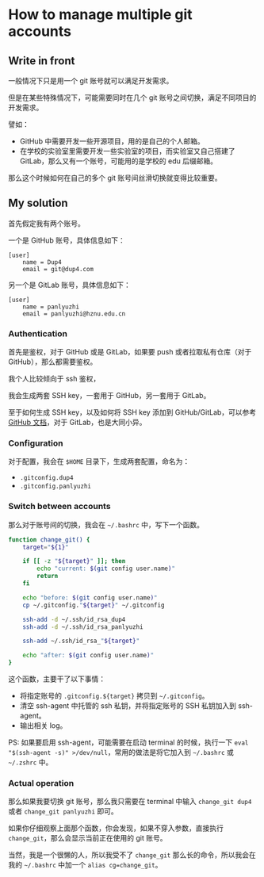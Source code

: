 # How to manage multiple git accounts

## Write in front

一般情况下只是用一个 git 账号就可以满足开发需求。

但是在某些特殊情况下，可能需要同时在几个 git 账号之间切换，满足不同项目的开发需求。

譬如：

* GitHub 中需要开发一些开源项目，用的是自己的个人邮箱。
* 在学校的实验室里需要开发一些实验室的项目，而实验室又自己搭建了 GitLab，那么又有一个账号，可能用的是学校的 edu 后缀邮箱。

那么这个时候如何在自己的多个 git 账号间丝滑切换就变得比较重要。

## My solution

首先假定我有两个账号。

一个是 GitHub 账号，具体信息如下：

```plain title=".gitconfig.dup4"
[user]
	name = Dup4
	email = git@dup4.com
```

另一个是 GitLab 账号，具体信息如下：

```plain title=".gitconfig.panlyuzhi"
[user]
	name = panlyuzhi
	email = panlyuzhi@hznu.edu.cn
```

### Authentication

首先是鉴权，对于 GitHub 或是 GitLab，如果要 push 或者拉取私有仓库（对于 GitHub），那么都需要鉴权。

我个人比较倾向于 ssh 鉴权，

我会生成两套 SSH key，一套用于 GitHub，另一套用于 GitLab。

至于如何生成 SSH key，以及如何将 SSH key 添加到 GitHub/GitLab，可以参考 [GitHub 文档](https://docs.github.com/en/authentication/connecting-to-github-with-ssh/generating-a-new-ssh-key-and-adding-it-to-the-ssh-agent)，对于 GitLab，也是大同小异。

### Configuration

对于配置，我会在 `$HOME` 目录下，生成两套配置，命名为：

* `.gitconfig.dup4`
* `.gitconfig.panlyuzhi`

### Switch between accounts

那么对于账号间的切换，我会在 `~/.bashrc` 中，写下一个函数。

```bash
function change_git() {
    target="${1}"

    if [[ -z "${target}" ]]; then
        echo "current: $(git config user.name)"
        return
    fi

    echo "before: $(git config user.name)"
    cp ~/.gitconfig."${target}" ~/.gitconfig

    ssh-add -d ~/.ssh/id_rsa_dup4
    ssh-add -d ~/.ssh/id_rsa_panlyuzhi

    ssh-add ~/.ssh/id_rsa_"${target}"

    echo "after: $(git config user.name)"
}
```

这个函数，主要干了以下事情：

* 将指定账号的 `.gitconfig.${target}` 拷贝到 `~/.gitconfig`。
* 清空 ssh-agent 中托管的 ssh 私钥，并将指定账号的 SSH 私钥加入到 ssh-agent。
* 输出相关 log。

PS: 如果要启用 ssh-agent，可能需要在启动 terminal 的时候，执行一下 `eval "$(ssh-agent -s)" >/dev/null`，常用的做法是将它加入到 `~/.bashrc` 或 `~/.zshrc` 中。

### Actual operation

那么如果我要切换 git 账号，那么我只需要在 terminal 中输入 `change_git dup4` 或者 `change_git panlyuzhi` 即可。

如果你仔细观察上面那个函数，你会发现，如果不穿入参数，直接执行 `change_git`，那么会显示当前正在使用的 git 账号。

当然，我是一个很懒的人，所以我受不了 `change_git` 那么长的命令，所以我会在我的 `~/.bashrc` 中加一个 `alias cg=change_git`。
